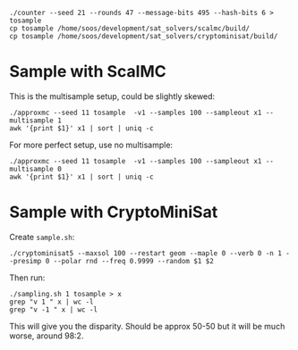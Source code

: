 ```
./counter --seed 21 --rounds 47 --message-bits 495 --hash-bits 6 > tosample
cp tosample /home/soos/development/sat_solvers/scalmc/build/
cp tosample /home/soos/development/sat_solvers/cryptominisat/build/
```

Sample with ScalMC
====

This is the multisample setup, could be slightly skewed:
```
./approxmc --seed 11 tosample  -v1 --samples 100 --sampleout x1 --multisample 1
awk '{print $1}' x1 | sort | uniq -c
```

For more perfect setup, use no multisample:
```
./approxmc --seed 11 tosample  -v1 --samples 100 --sampleout x1 --multisample 0
awk '{print $1}' x1 | sort | uniq -c
```


Sample with CryptoMiniSat
====

Create `sample.sh`:
```
./cryptominisat5 --maxsol 100 --restart geom --maple 0 --verb 0 -n 1 --presimp 0 --polar rnd --freq 0.9999 --random $1 $2
```

Then run:

```
./sampling.sh 1 tosample > x
grep "v 1 " x | wc -l
grep "v -1 " x | wc -l
```

This will give you the disparity. Should be approx 50-50 but it will be much worse, around 98:2.
